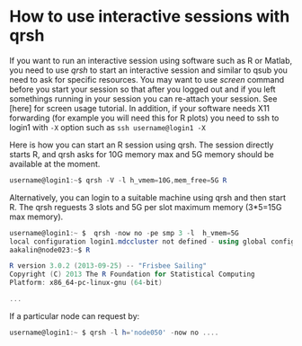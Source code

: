 # How to use interactive sessions with qrsh
If you want to run an interactive session using software such as R or Matlab, you need to use *qrsh* to start an interactive session and similar to qsub you need to ask for specific resources. You may want to use *screen* command before you start your session so that after you logged out and if you left somethings running in your session you can re-attach your session. See [here] for screen usage tutorial. In addition, if your software needs X11 forwarding (for example you will need this for R plots) you need to ssh to login1 with `-X` option such as `ssh username@login1 -X`


Here is how you can start an R session using qrsh. The session directly starts R, and qrsh asks for 10G memory max and 5G memory should be available at the moment.
```powershell
username@login1:~$ qrsh -V -l h_vmem=10G,mem_free=5G R
```

Alternatively, you can login to a suitable machine using qrsh and then start R.
The qrsh reguests 3 slots and 5G per slot maximum memory (3*5=15G max memory).

```powershell
username@login1:~ $  qrsh -now no -pe smp 3 -l  h_vmem=5G
local configuration login1.mdccluster not defined - using global configuration
aakalin@node023:~$ R

R version 3.0.2 (2013-09-25) -- "Frisbee Sailing"
Copyright (C) 2013 The R Foundation for Statistical Computing
Platform: x86_64-pc-linux-gnu (64-bit)

...
```
If a particular node can request by:
```powershell
username@login1:~ $ qrsh -l h='node050' -now no ....
```

